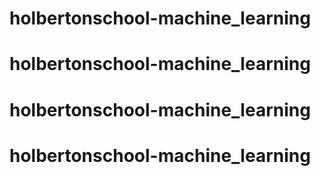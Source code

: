 # holbertonschool-machine_learning
# holbertonschool-machine_learning
# holbertonschool-machine_learning
# holbertonschool-machine_learning
